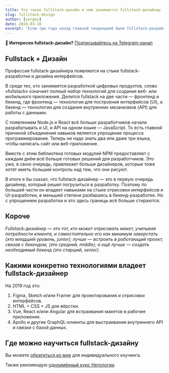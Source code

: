 ```yaml
---
title: Что такое fullstack-дизайн и чем занимается fullstack-дизайнер
slug: fullstack-design
author: [sergey]
date: 2019-03-10
excerpt: "Если три года назад главной тенденцией были fullstack-разработчики, то сегодня это — fullstack-дизайнеры. В этой статье я расскажу, с чем это связано и как стать fullstack-дизайнером."
---
```


**📰 Интересен fullstack-дизайн?** [Подписывайтесь на Telegram-канал](http://t-do.ru/fullstackdesign)

## Fullstack + Дизайн

Профессия fullstack-дизайнера появляется на стыке fullstack-разработки и дизайна интерфейсов.

В среде тех, кто занимается разработкой цифровых продуктов, слово «fullstack» означает *полный набор технологий* для создания веб- или мобильного приложения. Делится fullstack на две части — фронтенд и бекенд, где фронтенд — технологии для построения интерфейсов (UI), а бекенд — технологии для создания внутренних мезанизмов (API) для работы с данными.

С появлением Node.js и React всё больше разработчиков начали разрабатывать и UI, и API на *одном* языке — JavaScript. То есть главной причиной объединения навыков является упрощение процесса программирования. Теперь не надо знать два или даже три языка, чтобы написать сайт или веб-приложение.

Вместе с этим библиотека готовых модулей NPM предоставляет с каждым днём всё больше готовых решений для разработчиков. Это уже, в свою очередь, привлекает больше дизайнеров, которые тоже хотят иметь больший контроль над тем, что они рисуют.

В итоге я бы сказал, что fullstack-дизайнер — это в первую очередь дизайнер, который решил погрузиться в разработку. Поэтому по большей части он владеет навыками на стыке отрисовки интерфейсов и UI-разработки, в меньшей степени разбираясь в бекенд-разработке. Но с упрощением разработки и это здесь границы всё больше стираются.  

## Короче

*Fullstack-дизайнер — это тот, кто может отрисовать макет, учитывая потребности клиента, и самостоятельно его как минимум заверстать (это младший уровень, junior); лучше — встроить в работающий проект, связав с бекендом, (это средний, middle); а ещё лучше — создать необходимый бекенд (это старший, senior).*

## Какими конкретно технологиями владеет fullstack-дизайнер

На 2019 год это:

1. Figma, Sketch и/или Framer для проектирования и отрисовки интерфейсов.
2. HTML + CSS + JS для вёрстки.
3. Vue, React и/или Angular для встраивания макетов в рабочее приложение.
4. Apollo и другие GraphQL-клиенты для выстраивания внутреннего API и связки с базой данных.

## Где можно научиться fullstack-дизайну

Вы можете [обратиться ко мне](/#contact) для индивидуального коучинга.

Также рекомендую [одноимённый курс Нетологии](https://netology.ru/programs/fullstack-designer?pid=up2973807).
